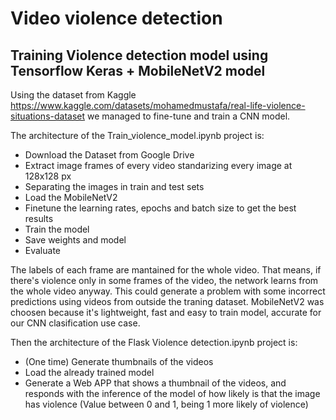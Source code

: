 # Video violence detection

## Training Violence detection model using Tensorflow Keras + MobileNetV2 model

Using the dataset from Kaggle https://www.kaggle.com/datasets/mohamedmustafa/real-life-violence-situations-dataset we managed to fine-tune and train a CNN model.

The architecture of the Train_violence_model.ipynb project is:
- Download the Dataset from Google Drive
- Extract image frames of every video standarizing every image at 128x128 px
- Separating the images in train and test sets
- Load the MobileNetV2
- Finetune the learning rates, epochs and batch size to get the best results
- Train the model
- Save weights and model
- Evaluate

The labels of each frame are mantained for the whole video. That means, if there's violence only in some frames of the video, the network learns from the whole video anyway. This could generate a problem with some incorrect predictions using videos from outside the traning dataset.
MobileNetV2 was choosen because it's lightweight, fast and easy to train model, accurate for our CNN clasification use case.

Then the architecture of the Flask Violence detection.ipynb project is:
- (One time) Generate thumbnails of the videos
- Load the already trained model
- Generate a Web APP that shows a thumbnail of the videos, and responds with the inference of the model of how likely is that the image has violence (Value between 0 and 1, being 1 more likely of violence)
